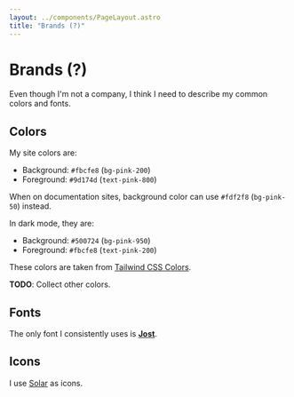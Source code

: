 ```yaml
---
layout: ../components/PageLayout.astro
title: "Brands (?)"
---
```


# Brands (?)

Even though I'm not a company, I think I need to describe my common colors and fonts.

## Colors

My site colors are:

* Background: `#fbcfe8` (`bg-pink-200`)
* Foreground: `#9d174d` (`text-pink-800`)

When on documentation sites, background color can use `#fdf2f8` (`bg-pink-50`) instead.

In dark mode, they are:

* Background: `#500724` (`bg-pink-950`)
* Foreground: `#fbcfe8` (`text-pink-200`)

These colors are taken from [Tailwind CSS Colors](https://tailwindcss.com/docs/customizing-colors).

**TODO**: Collect other colors.

## Fonts

The only font I consistently uses is [**Jost**](https://indestructibletype.com/Jost.html).

## Icons

I use [Solar](https://solariconset.com) as icons.
